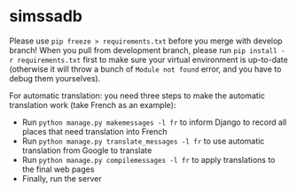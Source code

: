# simssadb
Please use `pip freeze > requirements.txt` before you merge with develop branch!
When you pull from development branch, please run `pip install -r requirements.txt` first to make sure your virtual environment is up-to-date (otherwise it will throw a bunch of `Module not found` error, and you have to debug them yourselves).

For automatic translation: you need three steps to make the automatic translation work (take French as an example):
- Run `python manage.py makemessages -l fr` to inform Django to record all places that need translation into French
- Run `python manage.py translate_messages -l fr` to use automatic translation from Google to translate
- Run `python manage.py compilemessages -l fr` to apply translations to the final web pages
- Finally, run the server
